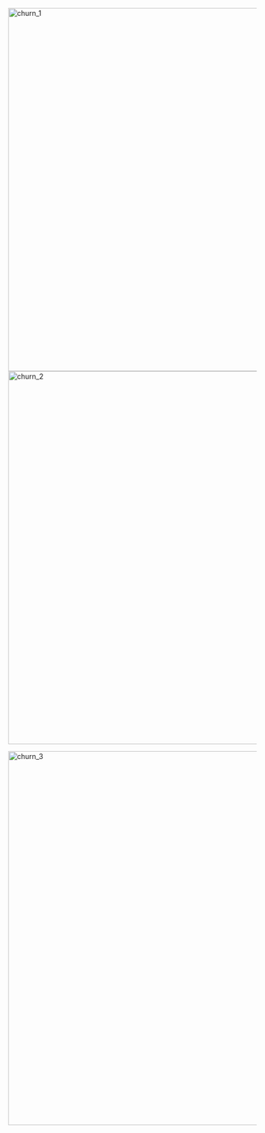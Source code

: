 <img width="1305" height="735" alt="churn_1" src="https://github.com/user-attachments/assets/b56612da-300b-4657-8733-2ef84c6c581d" /> <img width="1421" height="755" alt="churn_2" src="https://github.com/user-attachments/assets/f9c4e301-011d-4cc3-9923-d37ddcf94dd9" />

<img width="1422" height="757" alt="churn_3" src="https://github.com/user-attachments/assets/4a181950-56f3-4663-96dc-c044121f3093" />
